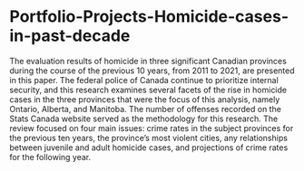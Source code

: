 # Portfolio-Projects-Homicide-cases-in-past-decade
The evaluation results of homicide in three significant Canadian provinces during the course of the 
previous 10 years, from 2011 to 2021, are presented in this paper. The federal police of Canada continue 
to prioritize internal security, and this research examines several facets of the rise in homicide cases in 
the three provinces that were the focus of this analysis, namely Ontario, Alberta, and Manitoba. The 
number of offenses recorded on the Stats Canada website served as the methodology for this research. 
The review focused on four main issues: crime rates in the subject provinces for the previous ten years, 
the province’s most violent cities, any relationships between juvenile and adult homicide cases, and 
projections of crime rates for the following year.
